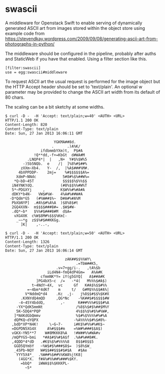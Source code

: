 swascii
=======

A middleware for Openstack Swift to enable serving of dynamically generated
ASCII art from images stored within the object store using example code from
https://stevendkay.wordpress.com/2009/09/08/generating-ascii-art-from-photographs-in-python/


The middleware should be configured in the pipeline, probably after auths and 
StaticWeb if you have that enabled. Using a filter section like this.

    [filter:swascii]
    use = egg:swascii#middleware

To request ASCII art the usual request is performed for the image object but the
HTTP Accept header should be set to 'text/plain'. An optional w parameter may
be provided to change the ASCII art width from its default of 80 chars.

The scaling can be a bit sketchy at some widths.

	$ curl -D -  -H 'Accept: text/plain;w=40' <AUTH> <URL>
	HTTP/1.1 200 OK
	Content-Length: 820
	Content-Type: text/plain
	Date: Sun, 27 Jan 2013 16:06:11 GMT

	                      YGKMA##8d.        
	                     .      .)A%K/      
	                ifdbmmbYXm)t,  P$#A     
	             !Q**dd,-f+=KbGt  d#WA#M    
	          .LNQP4*|  |   ,N+  Y#$%$W%5   
	        -)5b5NQb.  e    /|  ]%8%#$##%   
	       zXXm~Xb4.   Y-  /,  |%A$###%M#.  
	      4bXPPDDP-    2mj=    %#$$$$$$A%=  
	     XdmP~NNdc            5#8#%$%##W%=  
	    *Q~bD~45T             $$$$$%$%%$$   
	   iN4YNKYdQ.            (#8%$$%%#W%T   
	   5*~PDGXYj     ,       K$W%%#%#A#A    
	   dDKY*b4N-   VW$#%W-   4%A#%##W#A     
	  -D*Qdm*G5   (#%W##$%~  D#A#%#A%M      
	   PbXbNYP]  .#A%$#%A%A  )$8%8$#t       
	   2GQ4XXN-  m$$$$###8#= .$W$#W-        
	   .dQ*~b*   $%%#$###8#M  d$A=          
	    vXG4XK  c%W$8M#%$$$%Km[-            
	     _~~*g  z$$%#$##KKGg.               
	       ]K|    ,-..-,                    

	$ curl -D -  -H 'Accept: text/plain;w=50' <AUTH> <URL>
	HTTP/1.1 200 OK
	Content-Length: 1326
	Content-Type: text/plain
	Date: Sun, 27 Jan 2013 16:06:14 GMT

	                           zAK##$$%%WY\           
	                                .=TbW##K5,        
	                       .v=7+gg/i-.   ,tA%$b       
	                   iLd4N4~fmQ4dP4Gm=   A%A#K      
	                cfmmNK*Y= iY(g5GYQ[   A$##A#K     
	              ]PG4bX5~c  /=   -*4(   M%%%$#A$)    
	            t~4NdY~4X,  vc     Gf   K#A$%$$#%%    
	          =~4bm*4dKf    m     t/   G#M$%%$$#A%|   
	         V*NddmQ*d4    .Kc  .j-   j%8$$#$$%$K#X   
	       .KXNYdQ4mQD     ,QG*Nc    -%K##$#$$$$$#W   
	      -4~45Y4bddQ,       ,-      K###%%%#$$$#%A   
	     -YX*QdK5mmNt               /%8$%$#$%##$M%Y   
	     5K~5DQ4*PQP                4%$$%$%#$%#%W#,   
	    ]*N4KdGbQmmv                %$#%$%%%%#%#%A    
	    dQPKQ~dYQPX                -%A%%%%$#%$#8%-    
	   ,bdD*XP*N4K!     \~G~7-     i#K$%#%%#%#K$~     
	   =DGPDN5XG4X     A%#$$$#m    =%W#%###$$A$)      
	   vGKX~YN5**7    W#8MKKK8%A   !#W##%%#WA#v       
	   /mQPYG5~bmi   *#A$#$%#$A$f  .%A#%##8#K.        
	   ,4QDD*4*dD   .#K$%$%#%%%%8   8$$#8$$5          
	    GGD5QYmbY   ~%W$#$%###$8$=  )$8%$W_           
	    _45Pb~NQY   W#$$##$$$#$#$A   #$Ae             
	     YYY5X4*_  .%W##%$##%%KWA%jtK8|               
	      (4GG*X.  f#A%#%%##%###%$KY.                 
	       =bbQ*   iWWA$$%$KKKPL-                     
	         ~5*                                      

